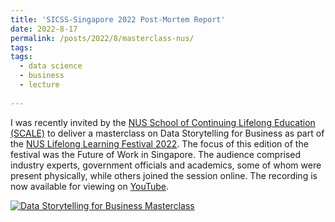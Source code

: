 ```yaml
---
title: 'SICSS-Singapore 2022 Post-Mortem Report'
date: 2022-8-17
permalink: /posts/2022/8/masterclass-nus/
tags:
tags:
  - data science
  - business
  - lecture
  
---
```


I was recently invited by the [NUS School of Continuing Lifelong Education (SCALE)](https://scale.nus.edu.sg/) to deliver a masterclass on Data Storytelling for Business as part of the [NUS Lifelong Learning Festival 2022](https://lifelonglearningfestival.nus.edu.sg/?utm_source=SCALE&utm_medium=homepage+banner&utm_campaign=LLF2022). The focus of this edition of the festival was the Future of Work in Singapore. The audience comprised industry experts, government officials and academics, some of whom were present physically, while others joined the session online. The recording is now available for viewing on [YouTube](https://www.youtube.com/watch?v=VlyzrF14Z74).

[![Data Storytelling for Business Masterclass](https://www.subhayan.com/files/images/masterclass-screenshot.png)](https://www.youtube.com/watch?v=VlyzrF14Z74)



